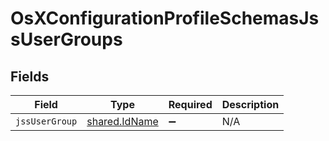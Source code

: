 # OsXConfigurationProfileSchemasJssUserGroups


## Fields

| Field                                                 | Type                                                  | Required                                              | Description                                           |
| ----------------------------------------------------- | ----------------------------------------------------- | ----------------------------------------------------- | ----------------------------------------------------- |
| `jssUserGroup`                                        | [shared.IdName](../../../sdk/models/shared/idname.md) | :heavy_minus_sign:                                    | N/A                                                   |